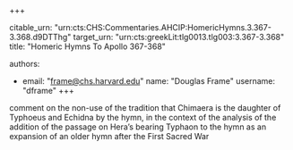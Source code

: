 +++


citable_urn: "urn:cts:CHS:Commentaries.AHCIP:HomericHymns.3.367-3.368.d9DTThg"
target_urn: "urn:cts:greekLit:tlg0013.tlg003:3.367-3.368"
title: "Homeric Hymns To Apollo 367-368"

authors:
- email: "frame@chs.harvard.edu"
  name: "Douglas Frame"
  username: "dframe"
+++

<p>comment on the non-use of the tradition that Chimaera is the daughter of Typhoeus and Echidna by the hymn, in the context of the analysis of the addition of the passage on Hera’s bearing Typhaon to the hymn as an expansion of an older hymn after the First Sacred War</p>